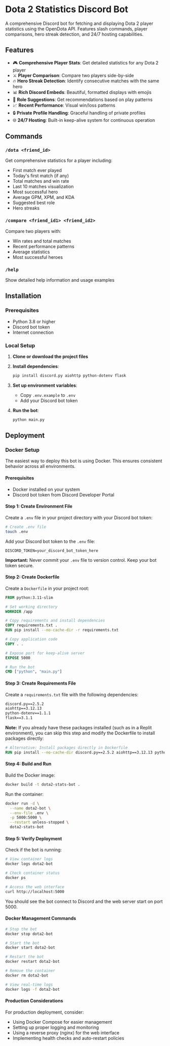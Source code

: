 # Dota 2 Statistics Discord Bot

A comprehensive Discord bot for fetching and displaying Dota 2 player statistics using the OpenDota API. Features slash commands, player comparisons, hero streak detection, and 24/7 hosting capabilities.

## Features

- 🎮 **Comprehensive Player Stats**: Get detailed statistics for any Dota 2 player
- ⚔️ **Player Comparison**: Compare two players side-by-side
- 🔥 **Hero Streak Detection**: Identify consecutive matches with the same hero
- 📊 **Rich Discord Embeds**: Beautiful, formatted displays with emojis
- 🎯 **Role Suggestions**: Get recommendations based on play patterns
- 📈 **Recent Performance**: Visual win/loss patterns
- 🔒 **Private Profile Handling**: Graceful handling of private profiles
- 🌐 **24/7 Hosting**: Built-in keep-alive system for continuous operation

## Commands

### `/dota <friend_id>`
Get comprehensive statistics for a player including:
- First match ever played
- Today's first match (if any)
- Total matches and win rate
- Last 10 matches visualization
- Most successful hero
- Average GPM, XPM, and KDA
- Suggested best role
- Hero streaks

### `/compare <friend_id1> <friend_id2>`
Compare two players with:
- Win rates and total matches
- Recent performance patterns
- Average statistics
- Most successful heroes

### `/help`
Show detailed help information and usage examples

## Installation

### Prerequisites
- Python 3.8 or higher
- Discord bot token
- Internet connection

### Local Setup

1. **Clone or download the project files**

2. **Install dependencies**:
   ```bash
   pip install discord.py aiohttp python-dotenv flask
   ```

3. **Set up environment variables**:
   - Copy `.env.example` to `.env`
   - Add your Discord bot token

4. **Run the bot**:
   ```bash
   python main.py
   ```

## Deployment

### Docker Setup

The easiest way to deploy this bot is using Docker. This ensures consistent behavior across all environments.

#### Prerequisites
- Docker installed on your system
- Discord bot token from Discord Developer Portal

#### Step 1: Create Environment File

Create a `.env` file in your project directory with your Discord bot token:

```bash
# Create .env file
touch .env
```

Add your Discord bot token to the `.env` file:

```env
DISCORD_TOKEN=your_discord_bot_token_here
```

**Important:** Never commit your `.env` file to version control. Keep your bot token secure.

#### Step 2: Create Dockerfile

Create a `Dockerfile` in your project root:

```dockerfile
FROM python:3.11-slim

# Set working directory
WORKDIR /app

# Copy requirements and install dependencies
COPY requirements.txt .
RUN pip install --no-cache-dir -r requirements.txt

# Copy application code
COPY . .

# Expose port for keep-alive server
EXPOSE 5000

# Run the bot
CMD ["python", "main.py"]
```

#### Step 3: Create Requirements File

Create a `requirements.txt` file with the following dependencies:

```txt
discord.py==2.5.2
aiohttp==3.12.13
python-dotenv==1.1.1
flask==3.1.1
```

**Note:** If you already have these packages installed (such as in a Replit environment), you can skip this step and modify the Dockerfile to install packages directly:

```dockerfile
# Alternative: Install packages directly in Dockerfile
RUN pip install --no-cache-dir discord.py==2.5.2 aiohttp==3.12.13 python-dotenv==1.1.1 flask==3.1.1
```

#### Step 4: Build and Run

Build the Docker image:

```bash
docker build -t dota2-stats-bot .
```

Run the container:

```bash
docker run -d \
  --name dota2-bot \
  --env-file .env \
  -p 5000:5000 \
  --restart unless-stopped \
  dota2-stats-bot
```

#### Step 5: Verify Deployment

Check if the bot is running:

```bash
# View container logs
docker logs dota2-bot

# Check container status
docker ps

# Access the web interface
curl http://localhost:5000
```

You should see the bot connect to Discord and the web server start on port 5000.

#### Docker Management Commands

```bash
# Stop the bot
docker stop dota2-bot

# Start the bot
docker start dota2-bot

# Restart the bot
docker restart dota2-bot

# Remove the container
docker rm dota2-bot

# View real-time logs
docker logs -f dota2-bot
```

#### Production Considerations

For production deployment, consider:
- Using Docker Compose for easier management
- Setting up proper logging and monitoring
- Using a reverse proxy (nginx) for the web interface
- Implementing health checks and auto-restart policies

